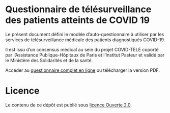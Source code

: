 # Questionnaire de télésurveillance des patients atteints de COVID 19

Le présent document défini le modèle d’auto-questionnaire à utiliser par les services de télésurveillance médicale des patients diagnostiqués COVID-19.

Il est issu d’un consensus médical au sein du projet COVID-TELE coporté par l’Assistance Publique-Hôpitaux de Paris et l’Institut Pasteur et validé par le Ministère des Solidarités et de la santé.

Accéder au [questionnaire complet en ligne](https://delegation-numerique-en-sante.github.io/covid19-questionnaire-telesurveillance/covid19-questionnaire-telesurveillance) ou télécharger la version PDF.

# Licence

Le contenu de ce dépôt est publié sous [licence Ouverte 2.0](LICENSE.md).
